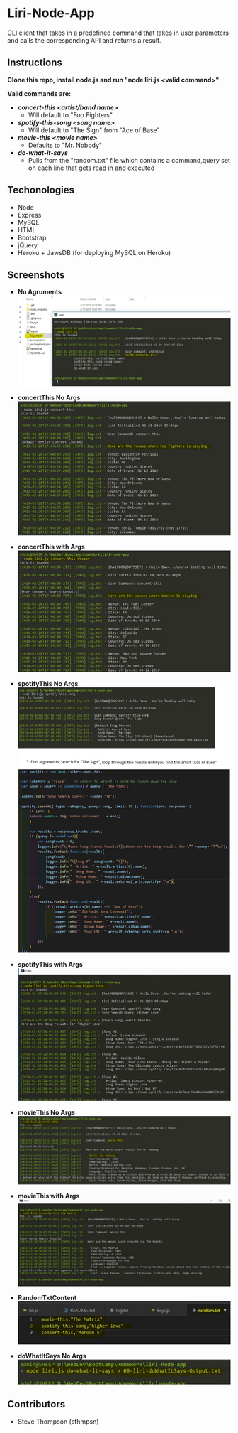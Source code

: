 # Liri-Node-App
CLI client that takes in a predefined command that takes in user parameters and calls the corresponding API and returns a result.

## Instructions
**Clone this repo, install node.js and run "node liri.js \<valid command\>"**

**Valid commands are:**
* ***concert-this \<artist/band name\>*** 
   * Will default to "Foo Fighters"
* ***spotify-this-song \<song name\>***
   * Will default to "The Sign" from "Ace of Base"
* ***movie-this \<movie name\>***
   * Defaults to "Mr. Nobody"
* ***do-what-it-says***
   * Pulls from the "random.txt" file which contains a command,query set on each line that gets read in and executed

## Techonologies
* Node
* Express
* MySQL
* HTML
* Bootstrap
* jQuery
* Heroku + JawsDB (for deploying MySQL on Heroku)

## Screenshots
* **No Agruments**
![No Arguments](screenshots/01-liri-noArguments.JPG)

* **concertThis No Args**
![concertThis No Arguments](screenshots/02-liri-concertThis-NoArgs.JPG)

* **concertThis with Args**
![concertThis Arguments](screenshots/03-liri-concertThis-withArgs.JPG)

* **spotifyThis No Args**
![spotifyThis No Arguments](screenshots/04-liri-spotifyThis-noArgs.jpg)

* **spotifyThis with Args**
![spotifyThis Arguments](screenshots/05-liri-spotifyThis-withArgs.jpg)

* **movieThis No Args**
![movieThis No Arguments](screenshots/06-liri-movieThis-noArgs.jpg)

* **movieThis with Args**
![movieThis Arguments](screenshots/07-liri-movieThis-withArgs.jpg)

* **RandomTxtContent**
![Batch File Content](screenshots/08-liri-RandomTxtContent.jpg)

* **doWhatItSays No Args**  
![doWhatItSays No Arguments](screenshots/09-liri-doWhatItSays-noArgs.jpg)


## Contributors
* Steve Thompson (sthmpsn)



